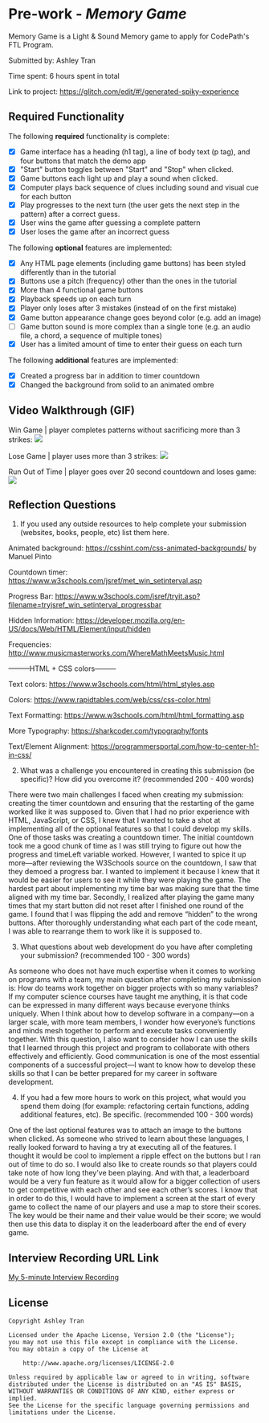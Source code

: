 # Pre-work - *Memory Game*

Memory Game is a Light & Sound Memory game to apply for CodePath's FTL Program. 

Submitted by: Ashley Tran

Time spent: 6 hours spent in total

Link to project: https://glitch.com/edit/#!/generated-spiky-experience 

## Required Functionality

The following **required** functionality is complete:

* [x] Game interface has a heading (h1 tag), a line of body text (p tag), and four buttons that match the demo app
* [x] "Start" button toggles between "Start" and "Stop" when clicked. 
* [x] Game buttons each light up and play a sound when clicked. 
* [x] Computer plays back sequence of clues including sound and visual cue for each button
* [x] Play progresses to the next turn (the user gets the next step in the pattern) after a correct guess. 
* [x] User wins the game after guessing a complete pattern
* [x] User loses the game after an incorrect guess

The following **optional** features are implemented:

* [x] Any HTML page elements (including game buttons) has been styled differently than in the tutorial
* [x] Buttons use a pitch (frequency) other than the ones in the tutorial
* [x] More than 4 functional game buttons
* [x] Playback speeds up on each turn
* [x] Player only loses after 3 mistakes (instead of on the first mistake)
* [x] Game button appearance change goes beyond color (e.g. add an image)
* [ ] Game button sound is more complex than a single tone (e.g. an audio file, a chord, a sequence of multiple tones)
* [x] User has a limited amount of time to enter their guess on each turn

The following **additional** features are implemented:

* [x] Created a progress bar in addition to timer countdown
* [x] Changed the background from solid to an animated ombre

## Video Walkthrough (GIF)

Win Game | player completes patterns without sacrificing more than 3 strikes:
![](https://i.imgur.com/9Ek9rLn.gif)

Lose Game | player uses more than 3 strikes:
![](https://i.imgur.com/QecnbJd.gif)

Run Out of Time | player goes over 20 second countdown and loses game:
![](https://i.imgur.com/v5qBoVH.gif)



## Reflection Questions
1. If you used any outside resources to help complete your submission (websites, books, people, etc) list them here. 

Animated background:
    https://csshint.com/css-animated-backgrounds/ by Manuel Pinto
    
Countdown timer: 
    https://www.w3schools.com/jsref/met_win_setinterval.asp 
    
Progress Bar:  https://www.w3schools.com/jsref/tryit.asp?filename=tryjsref_win_setinterval_progressbar 

Hidden Information: 
    https://developer.mozilla.org/en-US/docs/Web/HTML/Element/input/hidden 
    
Frequencies: 
    http://www.musicmasterworks.com/WhereMathMeetsMusic.html
    
———HTML + CSS colors———

Text colors: https://www.w3schools.com/html/html_styles.asp 

Colors: https://www.rapidtables.com/web/css/css-color.html 

Text Formatting: https://www.w3schools.com/html/html_formatting.asp 

More Typography: https://sharkcoder.com/typography/fonts 

Text/Element Alignment: https://programmersportal.com/how-to-center-h1-in-css/ 


2. What was a challenge you encountered in creating this submission (be specific)? How did you overcome it? (recommended 200 - 400 words) 

There were two main challenges I faced when creating my submission: creating the timer countdown and ensuring that the restarting of the game worked like it was supposed to. Given that I had no prior experience with HTML, JavaScript, or CSS, I knew that I wanted to take a shot at implementing all of the optional features so that I could develop my skills.
One of those tasks was creating a countdown timer. The initial countdown took me a good chunk of time as I was still trying to figure out how the progress and timeLeft variable worked. However, I wanted to spice it up more—after reviewing the W3Schools source on the countdown, I saw that they demoed a progress bar. I wanted to implement it because I knew that it would be easier for users to see it while they were playing the game. The hardest part about implementing my time bar was making sure that the time aligned with my time bar. 
Secondly, I realized after playing the game many times that my start button did not reset after I finished one round of the game. I found that I was flipping the add and remove “hidden” to the wrong buttons. After thoroughly understanding what each part of the code meant, I was able to rearrange them to work like it is supposed to. 


3. What questions about web development do you have after completing your submission? (recommended 100 - 300 words) 

As someone who does not have much expertise when it comes to working on programs with a team, my main question after completing my submission is: How do teams work together on bigger projects with so many variables? If my computer science courses have taught me anything, it is that code can be expressed in many different ways because everyone thinks uniquely. When I think about how to develop software in a company—on a larger scale, with more team members, I wonder how everyone’s functions and minds mesh together to perform and execute tasks conveniently together. With this question, I also want to consider how I can use the skills that I learned through this project and program to collaborate with others effectively and efficiently. Good communication is one of the most essential components of a successful project—I want to know how to develop these skills so that I can be better prepared for my career in software development. 

4. If you had a few more hours to work on this project, what would you spend them doing (for example: refactoring certain functions, adding additional features, etc). Be specific. (recommended 100 - 300 words) 

One of the last optional features was to attach an image to the buttons when clicked. As someone who strived to learn about these languages, I really looked forward to having a try at executing all of the features. I thought it would be cool to implement a ripple effect on the buttons but I ran out of time to do so. I would also like to create rounds so that players could take note of how long they’ve been playing. And with that, a leaderboard would be a very fun feature as it would allow for a bigger collection of users to get competitive with each other and see each other’s scores. I know that in order to do this, I would have to implement a screen at the start of every game to collect the name of our players and use a map to store their scores. The key would be their name and their value would be their score; we would then use this data to display it on the leaderboard after the end of every game. 



## Interview Recording URL Link

[My 5-minute Interview Recording](https://www.loom.com/share/54e4b14c39fc4bf7ab5663b18fe1fd13)


## License

    Copyright Ashley Tran

    Licensed under the Apache License, Version 2.0 (the "License");
    you may not use this file except in compliance with the License.
    You may obtain a copy of the License at

        http://www.apache.org/licenses/LICENSE-2.0

    Unless required by applicable law or agreed to in writing, software
    distributed under the License is distributed on an "AS IS" BASIS,
    WITHOUT WARRANTIES OR CONDITIONS OF ANY KIND, either express or implied.
    See the License for the specific language governing permissions and
    limitations under the License.
